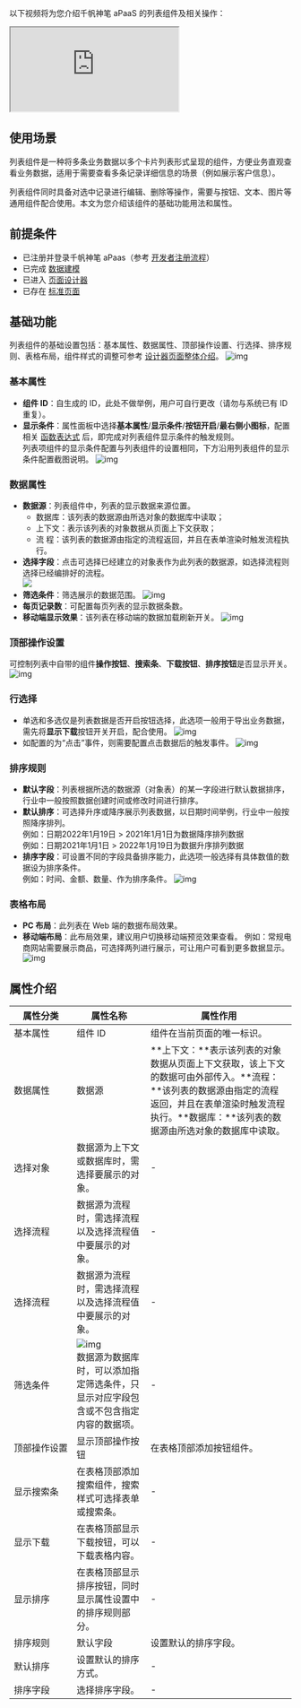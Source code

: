 以下视频将为您介绍千帆神笔 aPaaS 的列表组件及相关操作：
<div class="doc-video-mod"><iframe src="https://cloud.tencent.com/edu/learning/quick-play/3565-61846?source=gw.doc.media&withPoster=1&notip=1"></iframe></div>



## 使用场景

列表组件是一种将多条业务数据以多个卡片列表形式呈现的组件，方便业务直观查看业务数据，适用于需要查看多条记录详细信息的场景（例如展示客户信息）。

列表组件同时具备对选中记录进行编辑、删除等操作，需要与按钮、文本、图片等通用组件配合使用。本文为您介绍该组件的基础功能用法和属性。


## 前提条件

- 已注册并登录千帆神笔 aPaas（参考 [开发者注册流程](https://cloud.tencent.com/document/product/1365/68054)）
- 已完成 [数据建模](https://cloud.tencent.com/document/product/1365/67951)
- 已进入 [页面设计器](https://cloud.tencent.com/document/product/1365/67961)
- 已存在 [标准页面](https://cloud.tencent.com/document/product/1365/67961)

## 基础功能
列表组件的基础设置包括：基本属性、数据属性、顶部操作设置、行选择、排序规则、表格布局，组件样式的调整可参考 [设计器页面整体介绍](https://cloud.tencent.com/document/product/1365/67961#.E5.8F.B3.E4.BE.A7.E5.B1.9E.E6.80.A7.E9.9D.A2.E6.9D.BF)。
![img](https://qcloudimg.tencent-cloud.cn/raw/4eb71ffb42b4a6edbbd3aaf3ec11a06b.png)

### 基本属性

- **组件 ID**：自生成的 ID，此处不做举例，用户可自行更改（请勿与系统已有 ID 重复）。  
- **显示条件**：属性面板中选择**基本属性**/**显示条件**/**按钮开启**/**最右侧小图标**，配置相关 [函数表达式](https://cloud.tencent.com/document/product/1365/67905) 后，即完成对列表组件显示条件的触发规则。  
     列表项组件的显示条件配置与列表组件的设置相同，下方沿用列表组件的显示条件配置截图说明。
![img](https://qcloudimg.tencent-cloud.cn/raw/603eeaeb5e92eb855029852c5e39aa62.png)

### 数据属性

- **数据源**：列表组件中，列表的显示数据来源位置。  
   - 数据库：该列表的数据源由所选对象的数据库中读取；
   - 上下文：表示该列表的对象数据从页面上下文获取；  
   - 流  程：该列表的数据源由指定的流程返回，并且在表单渲染时触发流程执行。  
- **选择字段**：点击可选择已经建立的对象表作为此列表的数据源，如选择流程则选择已经编排好的流程。  
![](https://qcloudimg.tencent-cloud.cn/raw/94b5ed00a8d38e831d9adb0202a73d67.png)
- **筛选条件**：筛选展示的数据范围。
![img](https://qcloudimg.tencent-cloud.cn/raw/7307d0250a5143259fb61e88da86d77d.png)  
- **每页记录数**：可配置每页列表的显示数据条数。  
- **移动端显示效果**：该列表在移动端的数据加载刷新开关。
![img](https://qcloudimg.tencent-cloud.cn/raw/34be0442741a7579168d601aa7efd165.png)

### 顶部操作设置

可控制列表中自带的组件**操作按钮**、**搜索条**、**下载按钮**、**排序按钮**是否显示开关。
![img](https://qcloudimg.tencent-cloud.cn/raw/a484ec3ab94572dde164c93347a6a38e.png)

### 行选择

- 单选和多选仅是列表数据是否开启按钮选择，此选项一般用于导出业务数据，需先将**显示下载**按钮开关开启，配合使用。
![img](https://qcloudimg.tencent-cloud.cn/raw/617d1b75301d0102f0dc4504d2d2c280.png)
- 如配置的为“点击”事件，则需要配置点击数据后的触发事件。
![img](https://qcloudimg.tencent-cloud.cn/raw/299df4fe5dd8b93a37bf4e5b714f44cd.png)

### 排序规则

- **默认字段**：列表根据所选的数据源（对象表）的某一字段进行默认数据排序，行业中一般按照数据创建时间或修改时间进行排序。
- **默认排序**：可选择升序或降序展示列表数据，以日期时间举例，行业中一般按照降序排列。  
             例如：日期2022年1月19日 > 2021年1月1日为数据降序排列数据  
             例如：日期2021年1月1日 > 2022年1月19日为数据升序排列数据
- **排序字段**：可设置不同的字段具备排序能力，此选项一般选择有具体数值的数据设为排序条件。  
             例如：时间、金额、数量、作为排序条件。
![img](https://qcloudimg.tencent-cloud.cn/raw/46dc0050d74806c79dc763148d08ee96.png)


### 表格布局  

- **PC 布局**：此列表在 Web 端的数据布局效果。
- **移动端布局**：此布局效果，建议用户切换移动端预览效果查看。
             例如：常规电商网站需要展示商品，可选择两列进行展示，可让用户可看到更多数据显示。
![img](https://qcloudimg.tencent-cloud.cn/raw/612f1904591bc755519f4115dc180f1b.png)




## 属性介绍

| 属性分类     | 属性名称                                                     | 属性作用                                                     |
| ------------ | ------------------------------------------------------------ | ------------------------------------------------------------ |
| 基本属性   | 组件 ID                                                       | 组件在当前页面的唯一标识。                                   |
| 数据属性     | 数据源                                                       | **上下文：**表示该列表的对象数据从页面上下文获取，该上下文的数据可由外部传入。**流程：**该列表的数据源由指定的流程返回，并且在表单渲染时触发流程执行。**数据库：**该列表的数据源由所选对象的数据库中读取。 |
| 选择对象     | 数据源为上下文或数据库时，需选择要展示的对象。               |   -                                                           |
| 选择流程     | 数据源为流程时，需选择流程以及选择流程值中要展示的对象。     |  -                                                            |
| 选择流程     | 数据源为流程时，需选择流程以及选择流程值中要展示的对象。     |    -                                                          |
| 筛选条件     | ![img](https://main.qcloudimg.com/raw/9e7ce56b8ef61809e601e5e8a4ed6f28.png)<br/>数据源为数据库时，可以添加指定筛选条件，只显示对应字段包含或不包含指定内容的数据项。 |  -                                                            |
| <nobr>顶部操作设置</nobr> | 显示顶部操作按钮                                             | 在表格顶部添加按钮组件。                                     |
| 显示搜索条   | 在表格顶部添加搜索组件，搜索样式可选择表单或搜索条。         |    -                                                          |
| 显示下载     | 在表格顶部显示下载按钮，可以下载表格内容。                   |    -                                                          |
| 显示排序     | 在表格顶部显示排序按钮，同时显示属性设置中的排序规则部分。   |     -                                                         |
| 排序规则     | 默认字段                                                     | 设置默认的排序字段。                                         |
| 默认排序     | 设置默认的排序方式。                                         |   -                                                           |
| 排序字段     | 选择排序字段。                                               |   -                                                           |

